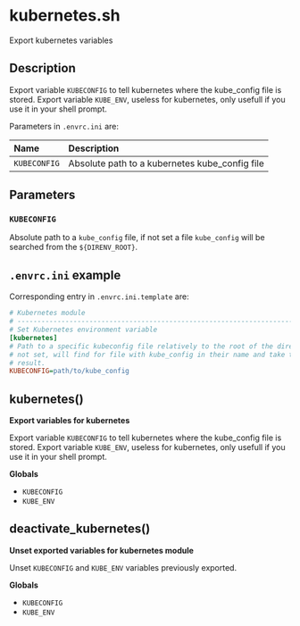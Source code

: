 # kubernetes.sh

Export kubernetes variables

## Description

Export variable `KUBECONFIG` to tell kubernetes where the kube_config file
is stored.
Export variable `KUBE_ENV`, useless for kubernetes, only usefull if you use
it in your shell prompt.

Parameters in `.envrc.ini` are:

<center>

| Name          | Description                                         |
| :------------ | :-------------------------------------------------- |
| `KUBECONFIG`  | Absolute path to a kubernetes kube_config file      |

</center>

## Parameters

### `KUBECONFIG`

Absolute path to a `kube_config` file, if not set a file `kube_config` will
be searched from the `${DIRENV_ROOT}`.

## `.envrc.ini` example

Corresponding entry in `.envrc.ini.template` are:

```ini
# Kubernetes module
# ------------------------------------------------------------------------------
# Set Kubernetes environment variable
[kubernetes]
# Path to a specific kubeconfig file relatively to the root of the direnv. If
# not set, will find for file with kube_config in their name and take the first
# result.
KUBECONFIG=path/to/kube_config
```



## kubernetes()

 **Export variables for kubernetes**
 
 Export variable `KUBECONFIG` to tell kubernetes where the kube_config file
 is stored.
 Export variable `KUBE_ENV`, useless for kubernetes, only usefull if you use
 it in your shell prompt.

 **Globals**

 - `KUBECONFIG`
 - `KUBE_ENV`

## deactivate_kubernetes()

 **Unset exported variables for kubernetes module**
 
 Unset `KUBECONFIG` and `KUBE_ENV` variables previously exported.

 **Globals**

 - `KUBECONFIG`
 - `KUBE_ENV`

